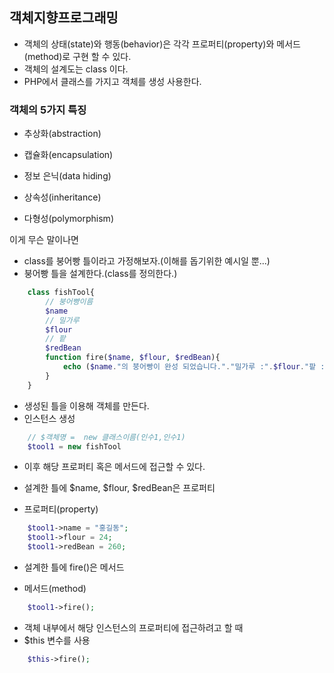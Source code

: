 ## 객체지향프로그래밍

- 객체의 상태(state)와 행동(behavior)은 각각 프로퍼티(property)와 메서드(method)로 구현 할 수 있다.
- 객체의 설계도는 class 이다.
- PHP에서 클래스를 가지고 객체를 생성 사용한다.

### 객체의 5가지 특징
- 추상화(abstraction)

- 캡슐화(encapsulation)

- 정보 은닉(data hiding)

- 상속성(inheritance)

- 다형성(polymorphism)

이게 무슨 말이나면

- class를 붕어빵 틀이라고 가정해보자.(이해를 돕기위한 예시일 뿐...)
- 붕어빵 틀을 설계한다.(class를 정의한다.)
```php 
    class fishTool{
        // 붕어빵이름
        $name 
        // 밀가루
        $flour   
        // 팥 
        $redBean
        function fire($name, $flour, $redBean){
            echo ($name."의 붕어빵이 완성 되었습니다."."밀가루 :".$flour."팥 :".$redBean)
        }
    }
```

- 생성된 틀을 이용해 객체를 만든다.
- 인스턴스 생성

```php
    // $객체명 =  new 클래스이름(인수1,인수1)
    $tool1 = new fishTool
```

- 이후 해당 프로퍼티 혹은 메서드에 접근할 수 있다.

- 설계한 틀에 $name, $flour, $redBean은 프로퍼티 
  
- 프로퍼티(property)
```php
    $tool1->name = "홍길동";
    $tool1->flour = 24;
    $tool1->redBean = 260;
```

- 설계한 틀에 fire()은 메서드
  
- 메서드(method)
```php
    $tool1->fire();
```

- 객체 내부에서 해당 인스턴스의 프로퍼티에 접근하려고 할 때 
- $this 변수를 사용
  
```php
    $this->fire();
```


